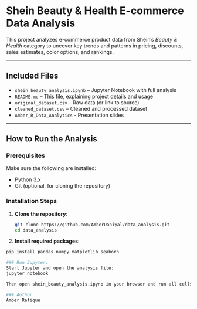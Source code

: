 # Shein Beauty & Health E-commerce Data Analysis

This project analyzes e-commerce product data from Shein’s *Beauty & Health* category to uncover key trends and patterns in pricing, discounts, sales estimates, color options, and rankings.

---

## Included Files

- `shein_beauty_analysis.ipynb` – Jupyter Notebook with full analysis    
- `README.md` – This file, explaining project details and usage   
- `original_dataset.csv` – Raw data (or link to source)  
- `cleaned_dataset.csv` – Cleaned and processed dataset  
- `Amber_R_Data_Analytics` - Presentation slides 

---

## How to Run the Analysis

### Prerequisites

Make sure the following are installed:

- Python 3.x  
- Git (optional, for cloning the repository)

### Installation Steps

1. **Clone the repository**:
   ```bash
   git clone https://github.com/AmberDaniyal/data_analysis.git
   cd data_analysis

2. **Install required packages**:
  ```bash
pip install pandas numpy matplotlib seaborn

### Run Jupyter:
Start Jupyter and open the analysis file:
jupyter notebook

Then open shein_beauty_analysis.ipynb in your browser and run all cells to view the visualizations and insights.

### Author
Amber Rafique